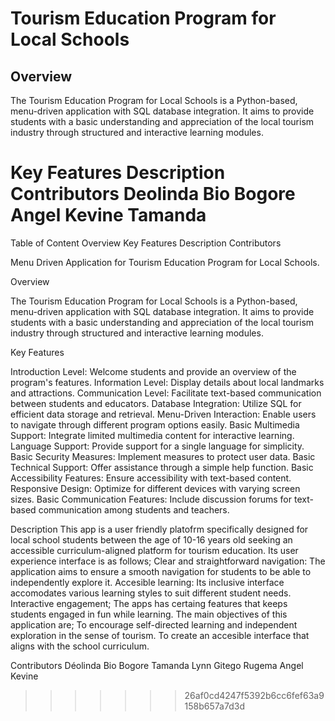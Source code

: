 # **Tourism Education Program for Local Schools**

## **Overview**

The Tourism Education Program for Local Schools is a Python-based, menu-driven application with SQL database integration. It aims to provide students with a basic understanding and appreciation of the local tourism industry through structured and interactive learning modules.

Key Features 
Description
Contributors
Deolinda Bio Bogore
Angel Kevine
Tamanda
=======
Table of Content 
Overview
Key Features
Description
Contributors



Menu Driven Application for Tourism Education Program for Local Schools.


Overview

The Tourism Education Program for Local Schools is a Python-based, menu-driven application with SQL database integration. It aims to provide students with a basic understanding and appreciation of the local tourism industry through structured and interactive learning modules.


Key Features

Introduction Level: Welcome students and provide an overview of the program's features.
Information Level: Display details about local landmarks and attractions.
Communication Level: Facilitate text-based communication between students and educators.
Database Integration: Utilize SQL for efficient data storage and retrieval.
Menu-Driven Interaction: Enable users to navigate through different program options easily.
Basic Multimedia Support: Integrate limited multimedia content for interactive learning.
Language Support: Provide support for a single language for simplicity.
Basic Security Measures: Implement measures to protect user data.
Basic Technical Support: Offer assistance through a simple help function.
Basic Accessibility Features: Ensure accessibility with text-based content.
Responsive Design: Optimize for different devices with varying screen sizes.
Basic Communication Features: Include discussion forums for text-based communication among students and teachers.

Description
This app is a user friendly platofrm specifically designed for local school students between the age of 10-16 years old seeking an accessible curriculum-aligned platform for tourism education. Its user experience interface is as follows;
Clear and straightforward navigation: The application aims to ensure a smooth navigation for students to be able to independently explore it.
Accesible learning: Its inclusive interface accomodates various learning styles to suit different student needs.
Interactive engagement; The apps has certaing features that keeps students engaged in fun while learning. 
The main objectives of this application are; 
To encourage self-directed learning and independent exploration in the sense of tourism.
To create an accesible interface that aligns with the school curriculum.


Contributors
Déolinda Bio Bogore
Tamanda Lynn
Gitego Rugema Angel Kevine 

>>>>>>> 26af0cd4247f5392b6cc6fef63a9158b657a7d3d
